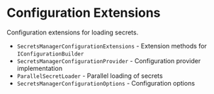 # Configuration Extensions

Configuration extensions for loading secrets.

-   `SecretsManagerConfigurationExtensions` - Extension methods for `IConfigurationBuilder`
-   `SecretsManagerConfigurationProvider` - Configuration provider implementation
-   `ParallelSecretLoader` - Parallel loading of secrets
-   `SecretsManagerConfigurationOptions` - Configuration options

